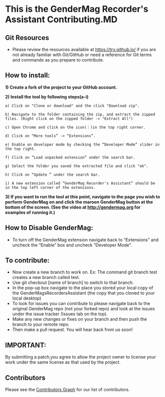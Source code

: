 # This is the GenderMag Recorder's Assistant Contributing.MD

## Git Resources

* Please review the resources available at https://try.github.io/ if you are not already familiar with Git/GitHub or need a reference for Git terms and commands as you prepare to contribute.

## How to install:

**1) Create a fork of the project to your GitHub account.**

**2) Install the tool by following steps(a-i)**

    a) Click on "Clone or download" and the click "Download zip".

    b) Navigate to the folder containing the zip, and extract the zipped files. (Right click on the zipped folder -> "Extract All")
    
    c) Open Chrome and click on the icon(⋮)in the top right corner.
    
    d) Click on “More tools” -> “Extensions”.
    
    e) Enable on developer mode by checking the “Developer Mode” slider in the top right.
    
    f) Click on “Load unpacked extension” under the search bar.
    
    g) Select the folder you saved the extracted file and click "ok". 
    
    h) Click on “Update ” under the search bar.
    
    i) A new extension called ”GenderMag Recorder's Assistant” should be in the top left corner of the extensions.
    
**3) If you want to run the tool at this point, navigate to the page you wish to perform GenderMag on and click the maroon GenderMag button at the bottom of the screen. (See the video at http://gendermag.org for examples of running it.)**


## How to Disable GenderMag:
* To turn off the GenderMag extension navigate back to “Extensions” and uncheck the “Enable” box and uncheck “Developer Mode”.



## To contribute:
  *	Now create a new branch to work on. Ex: The command git branch test creates a new branch called test.
  *	Use git checkout [name of branch] to switch to that branch.
  * In the pop-up box navigate to the place you stored your local copy of the GenderMagsRecordersAssistant (the copy that you cloned to your local desktop)
*	To look for issues you can contribute to please navigate back to the original GenderMag repo (not your forked repo) and look at the issues under the issue tracker (Issues tab on the top).
*	Make any new changes or fixes on your branch and then push the branch to your remote repo.
*	Then make a pull request. You will hear back from us soon!


## IMPORTANT:
By submitting a patch,you agree to allow the project owner to license your work under the same license as that used by the project.

## Contributors

Please see the
[Contributors Graph](https://github.com/mendezc1/GenderMagRecordersAssistant/graphs/contributors) for our
list of contributors.
